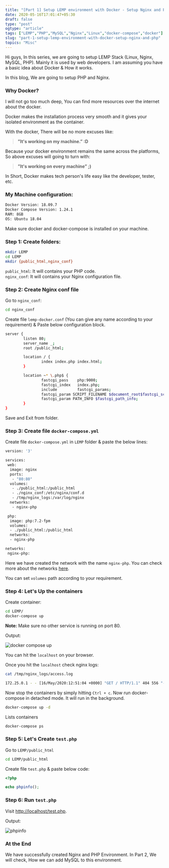 ```yaml
---
title: "[Part 1] Setup LEMP environment with Docker - Setup Nginx and PHP"
date: 2020-05-16T17:01:47+05:30
draft: false
type: "post"
ogtype: "article"
tags: ["LEMP","PHP","MySQL","Nginx","Linux","docker-compose","docker"]
slug: "part-1-setup-lemp-environment-with-docker-setup-nginx-and-php"
topics: "Misc"
---
```


Hi guys, In this series, we are going to setup LEMP Stack (Linux, Nginx, MySQL, PHP). Mainly it is used by web developers. I am assuming you have a basic idea about Docker & How it works. 

In this blog, We are going to setup PHP and Nginx.

### Why Docker?

I will not go too much deep, You can find more resources over the internet about the docker. 

Docker makes the installation process very smooth and it gives your isolated environment as the container. 

With the docker, There will be no more excuses like:

> **”It's working on my machine.”  :D**

Because your docker environment remains the same across the platforms, So above excuses will going to turn with:

> **”It's working on every machine” ;)**

In Short, Docker makes tech person's life easy like the developer, tester, etc.

### My Machine configuration:

```sh
Docker Version: 18.09.7
Docker Compose Version: 1.24.1
RAM: 8GB
OS: Ubuntu 18.04
```

Make sure docker and docker-compose is installed on your machine. 

### Step 1: Create folders:

```sh
mkdir LEMP
cd LEMP
mkdir {public_html,nginx_conf}
```

`public_html`: It will contains your PHP code.  
`nginx_conf`: It will contains your Nginx configuration file. 


### Step 2: Create Nginx conf file

Go to `nginx_conf`:

```sh
cd nginx_conf
```

Create file `lemp-docker.conf` (You can give any name according to your requirement) & Paste below configuration block.

```sh
server {
		listen 80;
		server_name _;
		root /public_html;

		location / {
				index index.php index.html;
		}

		location ~* \.php$ {
				fastcgi_pass    php:9000;
				fastcgi_index   index.php;
				include         fastcgi_params;
				fastcgi_param SCRIPT_FILENAME $document_root$fastcgi_script_name;
				fastcgi_param PATH_INFO $fastcgi_path_info;
		}
}
```

Save and Exit from folder.

### Step 3: Create file `docker-compose.yml`

Create file `docker-compose.yml` in `LEMP` folder & paste the below lines: 

```sh
version: '3'

services:
 web:
  image: nginx
  ports:
   - "80:80" 
  volumes:
   - ./public_html:/public_html
   - ./nginx_conf:/etc/nginx/conf.d
   - /tmp/nginx_logs:/var/log/nginx 
  networks:
   - nginx-php

 php:
  image: php:7.2-fpm
  volumes:
  - ./public_html:/public_html
  networks:
  - nginx-php

networks:
 nginx-php:
```

Here we have created the network with the name `nginx-php`. You can check more about the networks [here](https://docs.docker.com/compose/networking/#specify-custom-networks).

You can set `volumes` path according to your requirement. 

### Step 4: Let's Up the containers

Create container:

```sh
cd LEMP/
docker-compose up
```

**Note:** Make sure no other service is running on port 80.

Output:

![docker compose up](/img/lemp-docker/docker-compose-up.png)


You can hit the `localhost` on your browser.

Once you hit the `localhost` check nginx logs:

```sh
cat /tmp/nginx_logs/access.log 

172.25.0.1 - - [16/May/2020:12:51:04 +0000] "GET / HTTP/1.1" 404 556 "-" "Mozilla/5.0 (X11; Linux x86_64) AppleWebKit/537.36 (KHTML, like Gecko) Chrome/80.0.3987.163 Safari/537.36" "-"
```

Now stop the containers by simply hitting `Ctrl + c`. Now run docker-compose in detached mode. It will run in the background.

```sh
docker-compose up -d
```

Lists containers

```sh
docker-compose ps
```

### Step 5: Let's Create `test.php`

Go to `LEMP/public_html`

```sh
cd LEMP/public_html
```

Create file `test.php` & paste below code:

```php
<?php

echo phpinfo();
```

### Step 6: Run `test.php`

Visit [http://localhost/test.php](http://localhost/test.php).

Output:

![phpinfo](/img/lemp-docker/phpinfo.png)

### At the End

We have successfully created Nginx and PHP Environment. In Part 2, We will check, How we can add MySQL to this environment.  
